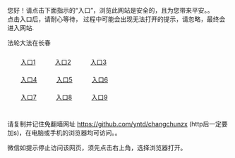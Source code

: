 您好！请点击下面指示的“入口”，浏览此网站是安全的，且为您带来平安。。 <br/>
点击入口后，请耐心等待， 过程中可能会出现无法打开的提示，请忽略，最终会进入网站. </br>

法轮大法在长春<br/>
<div style="padding:10px"><a style="margin:20px" target="_blank" href="https://d1vgaa6eysz0fc.cloudfront.net/2Qpsp?pzvfxn" id="ccLink1" rel="nofollow">入口1</a> <a target="_blank" style="margin:20px" href="https://d2f99vkswwmfqh.cloudfront.net/2Qpsp?vjcrnbu" id="ccLink2" rel="nofollow">入口2</a> <a style="margin:20px" target="_blank" href="https://d13ge4apxpndaa.cloudfront.net/2Qpsp?tfgyrgf" id="ccLink3" rel="nofollow">入口3</a></div>

<div style="padding:10px" ><a style="margin:20px" target="_blank" href="https://d1vgaa6eysz0fc.cloudfront.net/2Qpsp?pzvfxn" id="ccLink4" rel="nofollow">入口4</a> <a style="margin:20px" href="https://d2f99vkswwmfqh.cloudfront.net/2Qpsp?vjcrnbu" target="_blank" id="ccLink5" rel="nofollow">入口5</a> <a style="margin:20px" href="https://d13ge4apxpndaa.cloudfront.net/2Qpsp?tfgyrgf" target="_blank" id="ccLink6" rel="nofollow">入口6</a></div>

<div style="padding:10px"><a style="margin:20px" target="_blank" href="https://d1vgaa6eysz0fc.cloudfront.net/2Qpsp?pzvfxn" id="ccLink7" rel="nofollow">入口7</a> <a style="margin:20px" href="https://d2f99vkswwmfqh.cloudfront.net/2Qpsp?vjcrnbu" target="_blank" id="ccLink8" rel="nofollow">入口8</a> <a style="margin:20px" target="_blank" href="https://d13ge4apxpndaa.cloudfront.net/2Qpsp?tfgyrgf" id="ccLink9" rel="nofollow">入口9</a></div>

<br/>



请复制并记住免翻墙网址 https://github.com/yntd/changchunzx (http后一定要加s)，在电脑或手机的浏览器均可访问。。<br/>

微信如提示停止访问该网页，须先点击右上角，选择浏览器打开。
